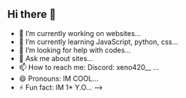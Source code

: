 ## Hi there 👋

- 🔭 I’m currently working on websites...
- 🌱 I’m currently learning JavaScript, python, css...
- 🤔 I’m looking for help with codes...
- 💬 Ask me about sites...
- 📫 How to reach me: Discord: xeno420__ ...
- 😄 Pronouns: IM COOL...
- ⚡ Fun fact: IM 1* Y.O...
-->
